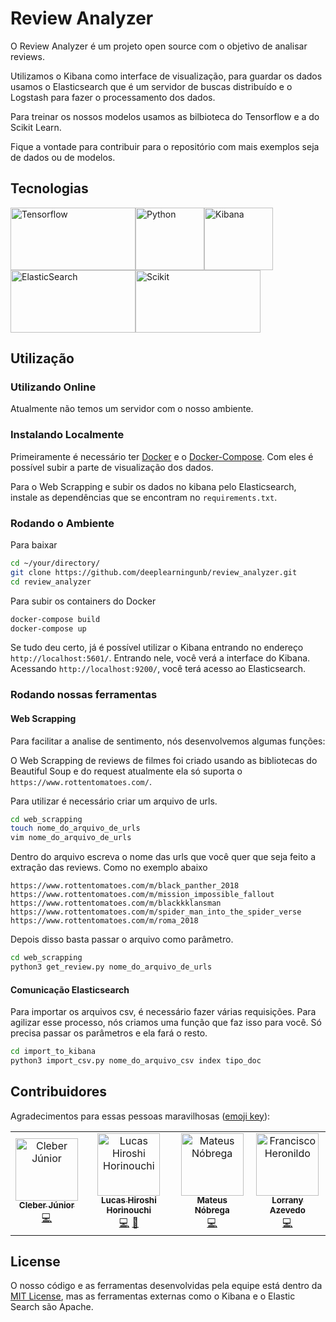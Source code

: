 # Review Analyzer
O Review Analyzer é um projeto open source com o objetivo de analisar reviews. 

Utilizamos o Kibana como interface de visualização, para guardar os dados usamos o Elasticsearch que é um servidor de buscas distribuído e o Logstash para fazer o processamento dos dados.

Para treinar os nossos modelos usamos as bilbioteca do Tensorflow e a do Scikit Learn.

Fique a vontade para contribuir para o repositório com mais exemplos seja de dados ou de modelos.

## Tecnologias

<img src="https://www.tensorflow.org/images/tf_logo_social.png" alt="Tensorflow" height="100" width="200"/><img src="https://www.python.org/static/opengraph-icon-200x200.png" alt="Python" height="100" width="110"/><img src="https://i0.wp.com/kubedex.com/wp-content/uploads/2018/09/kibana-1.png" alt="Kibana" height="100" width="110"/><img src="https://miro.medium.com/max/892/1*AYP0Mg_MwJMm3Kbx8Xa8lQ.png" alt="ElasticSearch" height="100" width="200"/><img src="https://upload.wikimedia.org/wikipedia/commons/thumb/0/05/Scikit_learn_logo_small.svg/1200px-Scikit_learn_logo_small.svg.png" alt="Scikit" height="100" width="200"/>

## Utilização

### Utilizando Online
Atualmente não temos um servidor com o nosso ambiente.

### Instalando Localmente
Primeiramente é necessário ter [Docker](https://docs.docker.com/install/) e o [Docker-Compose](https://docs.docker.com/compose/install/). Com eles é possível subir a parte de visualização dos dados.

Para o Web Scrapping e subir os dados no kibana pelo Elasticsearch, instale as dependências que se encontram no `requirements.txt`.

### Rodando o Ambiente

Para baixar 

```bash
cd ~/your/directory/
git clone https://github.com/deeplearningunb/review_analyzer.git
cd review_analyzer
```

Para subir os containers do Docker

```bash
docker-compose build
docker-compose up
```

Se tudo deu certo, já é possível utilizar o Kibana entrando no endereço `http://localhost:5601/`. Entrando nele, você verá a interface do Kibana. Acessando `http://localhost:9200/`, você terá acesso ao Elasticsearch.

### Rodando nossas ferramentas

#### Web Scrapping
Para facilitar a analise de sentimento, nós desenvolvemos algumas funções:

O Web Scrapping de reviews de filmes foi criado usando as bibliotecas do Beautiful Soup e do request atualmente ela só suporta o `https://www.rottentomatoes.com/`. 

Para utilizar é necessário criar um arquivo de urls.

```bash
cd web_scrapping
touch nome_do_arquivo_de_urls
vim nome_do_arquivo_de_urls
```

Dentro do arquivo escreva o nome das urls que você quer que seja feito a extração das reviews. Como no exemplo abaixo

```
https://www.rottentomatoes.com/m/black_panther_2018
https://www.rottentomatoes.com/m/mission_impossible_fallout
https://www.rottentomatoes.com/m/blackkklansman
https://www.rottentomatoes.com/m/spider_man_into_the_spider_verse
https://www.rottentomatoes.com/m/roma_2018
```

Depois disso basta passar o arquivo como parâmetro.
```bash
cd web_scrapping
python3 get_review.py nome_do_arquivo_de_urls
```

#### Comunicação Elasticsearch

Para importar os arquivos csv, é necessário fazer várias requisições. Para agilizar esse processo, nós criamos uma função que faz isso para você. Só precisa passar os parâmetros e ela fará o resto.

```bash
cd import_to_kibana
python3 import_csv.py nome_do_arquivo_csv index tipo_doc
```
## Contribuidores

Agradecimentos para essas pessoas maravilhosas ([emoji key](https://allcontributors.org/docs/en/emoji-key)):
<!-- ALL-CONTRIBUTORS-LIST:START - Do not remove or modify this section -->
<!-- prettier-ignore -->
<table>
    <tr>
        <td align="center">
            <a href="https://github.com/cjjcastro"><img src="https://avatars0.githubusercontent.com/u/26393787?v=4" width="100px;" alt="Cleber Júnior" />
                <br /><sub><b>Cleber Júnior</b></sub></a>
            <br /><a href="https://github.com/deeplearningunb/review_analyzer/commits?author=cjjcastro" title="Code">💻</a></td>
        <td align="center">
            <a href="https://github.com/Hiroshi18"><img src="https://avatars0.githubusercontent.com/u/26282955?v=4" width="100px;" alt="Lucas Hiroshi Horinouchi" />
                <br /><sub><b>Lucas Hiroshi Horinouchi</b></sub></a>
            <br /><a href="https://github.com/deeplearningunb/review_analyzer/commits?author=Hiroshi18" title="Code">💻</a> <a href="https://github.com/deeplearningunb/review_analyzer/commits?author=Hiroshi18" title="Documentation">📖</a></td>
        <td align="center">
            <a href="https://github.com/mateusnr"><img src="https://avatars0.githubusercontent.com/u/13491922?v=4" width="100px;" alt="Mateus Nóbrega" />
                <br /><sub><b>Mateus Nóbrega</b></sub></a>
            <br /><a href="https://github.com/deeplearningunb/review_analyzer/commits?author=mateusnr" title="Code">💻</a></td>
        <td align="center">
            <a href="https://github.com/Lorryaze"><img src="https://avatars1.githubusercontent.com/u/30262806?v=4" width="100px;" alt="Francisco Heronildo" />
                <br /><sub><b>Lorrany Azevedo</b></sub></a>
            <br /><a href="https://github.com/deeplearningunb/review_analyzer/commits?author=Lorryaze" title="Code">💻</a></td>
    </tr>
</table>

<!-- ALL-CONTRIBUTORS-LIST:END -->

## License

O nosso código e as ferramentas desenvolvidas pela equipe está dentro da [MIT License](./LICENSE), mas as ferramentas externas como o Kibana e o Elastic Search são Apache.
